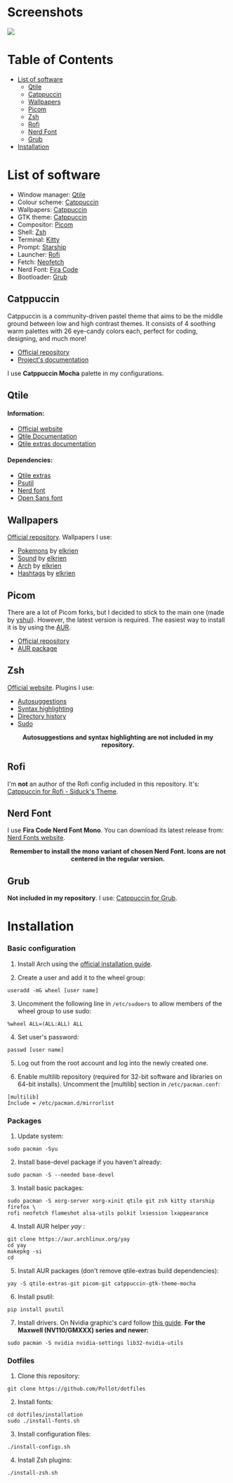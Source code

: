 # Screenshots
<img src="screenshots/unixporn.jpg">

# Table of Contents
- [List of software](#list-of-software)
    - [Qtile](#qtile)
    - [Catppuccin](#catppuccin)
    - [Wallpapers](#wallpapers)
    - [Picom](#picom)
    - [Zsh](#zsh)
    - [Rofi](#rofi)
    - [Nerd Font](#nerd-font)
    - [Grub](#grub)
- [Installation](#installation)

# List of software
- Window manager: [Qtile](#qtile)
- Colour scheme: [Catppuccin](#catppuccin)
- Wallpapers: [Catppuccin](#wallpapers)
- GTK theme: [Catppuccin](https://github.com/catppuccin/gtk)
- Compositor: [Picom](#picom)
- Shell: [Zsh](#zsh)
- Terminal: [Kitty](https://sw.kovidgoyal.net/kitty/)
- Prompt: [Starship](https://starship.rs/)
- Launcher: [Rofi](#rofi)
- Fetch: [Neofetch](https://github.com/dylanaraps/neofetch)
- Nerd Font: [Fira Code](#nerd-font)
- Bootloader: [Grub](#grub)

## Catppuccin
Catppuccin is a community-driven pastel theme that aims to be the middle ground between low and high contrast themes. It consists of 4 soothing warm palettes with 26 eye-candy colors each, perfect for coding, designing, and much more!
- [Official repository](https://github.com/catppuccin/catppuccin)
- [Project's documentation](https://github.com/catppuccin/catppuccin/tree/dev/docs)

I use **Catppuccin Mocha** palette in my configurations.
## Qtile
#### Information:
- [Official website](http://www.qtile.org/)
- [Qtile Documentation](http://docs.qtile.org/en/stable/)
- [Qtile extras documentation](https://qtile-extras.readthedocs.io/en/stable/index.html)
#### Dependencies:
- [Qtile extras](https://qtile-extras.readthedocs.io/en/stable/manual/install.html)
- [Psutil](https://pypi.org/project/psutil/)
- [Nerd font](#nerd-font)
- [Open Sans font](https://fonts.google.com/specimen/Open+Sans)

## Wallpapers
[Official repository](https://github.com/catppuccin/wallpapers). Wallpapers I use:
- [Pokemons](https://github.com/catppuccin/wallpapers/blob/main/misc/cat_bunnies.png) by [elkrien](https://github.com/elkrien)
- [Sound](https://github.com/catppuccin/wallpapers/blob/main/misc/cat-sound.png) by [elkrien](https://github.com/elkrien)
- [Arch](https://github.com/catppuccin/wallpapers/blob/main/os/arch-black-4k.png) by [elkrien](https://github.com/elkrien)
- [Hashtags](https://github.com/catppuccin/wallpapers/blob/main/minimalistic/hashtags-black.png) by [elkrien](https://github.com/elkrien)

## Picom
There are a lot of Picom forks, but I decided to stick to the main one (made by [yshui](https://github.com/yshui)). However, the latest version is required. The easiest way to install it is by using the [AUR](https://aur.archlinux.org/).
- [Official repository](https://github.com/yshui/picom)
- [AUR package](https://aur.archlinux.org/packages/picom-git)

## Zsh
[Official website](https://www.zsh.org/). Plugins I use:
- [Autosuggestions](https://github.com/zsh-users/zsh-autosuggestions)
- [Syntax highlighting](https://github.com/zsh-users/zsh-syntax-highlighting)
- [Directory history](https://github.com/ohmyzsh/ohmyzsh/tree/master/plugins/dirhistory)
- [Sudo](https://github.com/ohmyzsh/ohmyzsh/tree/master/plugins/sudo)

**<p align="center">Autosuggestions and syntax highlighting are not included in my repository.</p>**

## Rofi
I'm **not** an author of the Rofi config included in this repository. It's: [Catppuccin for Rofi - Siduck's Theme](https://github.com/catppuccin/rofi/tree/main/basic).

## Nerd Font
I use **Fira Code Nerd Font Mono**. You can download its latest release from: [Nerd Fonts website](https://www.nerdfonts.com/font-downloads).

**<p align="center">Remember to install the mono variant of chosen Nerd Font. Icons are not centered in the regular version.</p>**

## Grub
**Not included in my repository**. I use: [Catppuccin for Grub](https://github.com/catppuccin/grub).

# Installation

### Basic configuration
1. Install Arch using the [official installation guide](https://wiki.archlinux.org/title/installation_guide).

2. Create a user and add it to the wheel group:
```
useradd -mG wheel [user name]
```

3. Uncomment the following line in ```/etc/sudoers``` to allow members of the wheel group to use sudo:
```
%wheel ALL=(ALL:ALL) ALL
```

4. Set user's password:
```
passwd [user name]
```

5. Log out from the root account and log into the newly created one.

6. Enable multilib repository (required for 32-bit software and libraries on 64-bit installs). Uncomment the [multilib] section in ```/etc/pacman.conf```:
```
[multilib]
Include = /etc/pacman.d/mirrorlist
```

### Packages
1. Update system:
```
sudo pacman -Syu
```

2. Install base-devel package if you haven't already:
```
sudo pacman -S --needed base-devel
```

3. Install basic packages:
```
sudo pacman -S xorg-server xorg-xinit qtile git zsh kitty starship firefox \
rofi neofetch flameshot alsa-utils polkit lxsession lxappearance
```

4. Install AUR helper *yay* :
```
git clone https://aur.archlinux.org/yay
cd yay
makepkg -si
cd
```

5. Install AUR packages (don't remove qtile-extras build dependencies):
```
yay -S qtile-extras-git picom-git catppuccin-gtk-theme-mocha
```

6. Install psutil:
```
pip install psutil
```

7. Install drivers. On Nvidia graphic's card follow [this guide](https://wiki.archlinux.org/title/NVIDIA). **For the Maxwell (NV110/GMXXX) series and newer:**
```
sudo pacman -S nvidia nvidia-settings lib32-nvidia-utils
```

### Dotfiles

1. Clone this repository:
```
git clone https://github.com/Pollot/dotfiles
```

2. Install fonts:
```
cd dotfiles/installation
sudo ./install-fonts.sh
```

3. Install configuration files:
```
./install-configs.sh
```

4. Install Zsh plugins:
```
./install-zsh.sh
```